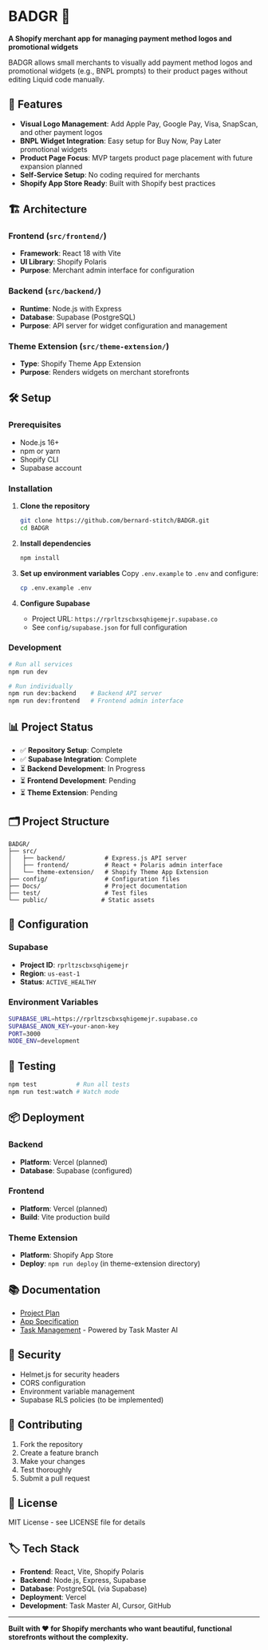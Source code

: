 # BADGR 🦡

**A Shopify merchant app for managing payment method logos and promotional widgets**

BADGR allows small merchants to visually add payment method logos and promotional widgets (e.g., BNPL prompts) to their product pages without editing Liquid code manually.

## 🚀 Features

- **Visual Logo Management**: Add Apple Pay, Google Pay, Visa, SnapScan, and other payment logos
- **BNPL Widget Integration**: Easy setup for Buy Now, Pay Later promotional widgets
- **Product Page Focus**: MVP targets product page placement with future expansion planned
- **Self-Service Setup**: No coding required for merchants
- **Shopify App Store Ready**: Built with Shopify best practices

## 🏗️ Architecture

### Frontend (`src/frontend/`)
- **Framework**: React 18 with Vite
- **UI Library**: Shopify Polaris
- **Purpose**: Merchant admin interface for configuration

### Backend (`src/backend/`)
- **Runtime**: Node.js with Express
- **Database**: Supabase (PostgreSQL)
- **Purpose**: API server for widget configuration and management

### Theme Extension (`src/theme-extension/`)
- **Type**: Shopify Theme App Extension
- **Purpose**: Renders widgets on merchant storefronts

## 🛠️ Setup

### Prerequisites
- Node.js 16+
- npm or yarn
- Shopify CLI
- Supabase account

### Installation

1. **Clone the repository**
   ```bash
   git clone https://github.com/bernard-stitch/BADGR.git
   cd BADGR
   ```

2. **Install dependencies**
   ```bash
   npm install
   ```

3. **Set up environment variables**
   Copy `.env.example` to `.env` and configure:
   ```bash
   cp .env.example .env
   ```

4. **Configure Supabase**
   - Project URL: `https://rprltzscbxsqhigemejr.supabase.co`
   - See `config/supabase.json` for full configuration

### Development

```bash
# Run all services
npm run dev

# Run individually
npm run dev:backend    # Backend API server
npm run dev:frontend   # Frontend admin interface
```

## 📊 Project Status

- ✅ **Repository Setup**: Complete
- ✅ **Supabase Integration**: Complete
- ⏳ **Backend Development**: In Progress
- ⏳ **Frontend Development**: Pending
- ⏳ **Theme Extension**: Pending

## 🗂️ Project Structure

```
BADGR/
├── src/
│   ├── backend/           # Express.js API server
│   ├── frontend/          # React + Polaris admin interface
│   └── theme-extension/   # Shopify Theme App Extension
├── config/                # Configuration files
├── Docs/                  # Project documentation
├── test/                  # Test files
└── public/               # Static assets
```

## 🔧 Configuration

### Supabase
- **Project ID**: `rprltzscbxsqhigemejr`
- **Region**: `us-east-1`
- **Status**: `ACTIVE_HEALTHY`

### Environment Variables
```bash
SUPABASE_URL=https://rprltzscbxsqhigemejr.supabase.co
SUPABASE_ANON_KEY=your-anon-key
PORT=3000
NODE_ENV=development
```

## 🧪 Testing

```bash
npm test           # Run all tests
npm run test:watch # Watch mode
```

## 📦 Deployment

### Backend
- **Platform**: Vercel (planned)
- **Database**: Supabase (configured)

### Frontend
- **Platform**: Vercel (planned)
- **Build**: Vite production build

### Theme Extension
- **Platform**: Shopify App Store
- **Deploy**: `npm run deploy` (in theme-extension directory)

## 📚 Documentation

- [Project Plan](Docs/badgr_project_plan.md)
- [App Specification](Docs/badgr_app_spec.md)
- [Task Management](.taskmaster/) - Powered by Task Master AI

## 🔐 Security

- Helmet.js for security headers
- CORS configuration
- Environment variable management
- Supabase RLS policies (to be implemented)

## 🤝 Contributing

1. Fork the repository
2. Create a feature branch
3. Make your changes
4. Test thoroughly
5. Submit a pull request

## 📄 License

MIT License - see LICENSE file for details

## 🏷️ Tech Stack

- **Frontend**: React, Vite, Shopify Polaris
- **Backend**: Node.js, Express, Supabase
- **Database**: PostgreSQL (via Supabase)
- **Deployment**: Vercel
- **Development**: Task Master AI, Cursor, GitHub

---

**Built with ❤️ for Shopify merchants who want beautiful, functional storefronts without the complexity.** 